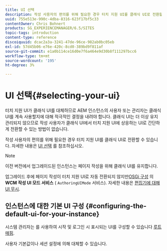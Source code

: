 ```yaml
---
title: UI 선택
description: 작성 사용자의 편의를 위해 필요한 경우 터치 지원 UI를 클래식 UI로 전환할 수 있습니다.
uuid: 755e513e-990c-4dba-8316-623f17bf5c33
contentOwner: Chris Bohnert
products: SG_EXPERIENCEMANAGER/6.5/SITES
topic-tags: introduction
content-type: reference
discoiquuid: dcac2a3a-3241-47de-96ce-982ab0bc05eb
exl-id: 57d45b06-e76e-420c-8cd0-389bd9f811af
source-git-commit: e1a0b114ce16d0e7f6a464e9d30b8f111297bcc6
workflow-type: tm+mt
source-wordcount: '195'
ht-degree: 3%

---
```


# UI 선택{#selecting-your-ui}

터치 지원 UI가 클래식 UI를 대체하므로 AEM 인스턴스의 사용자 또는 관리자는 클래식 UI를 계속 사용할지에 대해 적극적인 결정을 내려야 합니다. 클래식 UI는 더 이상 유지 관리되지 않으므로 작성 사용자가 클래식 UI에서 터치 지원 UI에 상응하는 UI로 간단하게 전환할 수 있는 방법이 없습니다.

작성 사용자의 편의를 위해 필요한 경우 터치 지원 UI를 클래식 UI로 전환할 수 있습니다. 자세한 내용은 [UI 선택](/help/sites-authoring/select-ui.md) 를 참조하십시오.

>[!NOTE]
>
>이전 버전에서 업그레이드된 인스턴스는 페이지 작성을 위해 클래식 UI를 유지합니다.
>
>업그레이드 후에 페이지 작성이 터치 지원 UI로 자동 전환되지 않지만[OSGi 구성](/help/sites-deploying/configuring-osgi.md) 의 **WCM 작성 UI 모드 서비스** ( `AuthoringUIMode` 서비스). 자세한 내용은 [편집기에 대해 UI 무시](#uioverridesfortheeditor).

## 인스턴스에 대한 기본 UI 구성 {#configuring-the-default-ui-for-your-instance}

시스템 관리자는 를 사용하여 시작 및 로그인 시 표시되는 UI를 구성할 수 있습니다 [루트 매핑](/help/sites-deploying/osgi-configuration-settings.md#daycqrootmapping).

사용자 기본값이나 세션 설정에 의해 대체할 수 있습니다.
